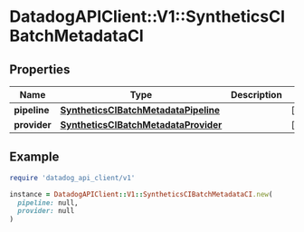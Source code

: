 # DatadogAPIClient::V1::SyntheticsCIBatchMetadataCI

## Properties

| Name         | Type                                                                          | Description | Notes      |
| ------------ | ----------------------------------------------------------------------------- | ----------- | ---------- |
| **pipeline** | [**SyntheticsCIBatchMetadataPipeline**](SyntheticsCIBatchMetadataPipeline.md) |             | [optional] |
| **provider** | [**SyntheticsCIBatchMetadataProvider**](SyntheticsCIBatchMetadataProvider.md) |             | [optional] |

## Example

```ruby
require 'datadog_api_client/v1'

instance = DatadogAPIClient::V1::SyntheticsCIBatchMetadataCI.new(
  pipeline: null,
  provider: null
)
```
